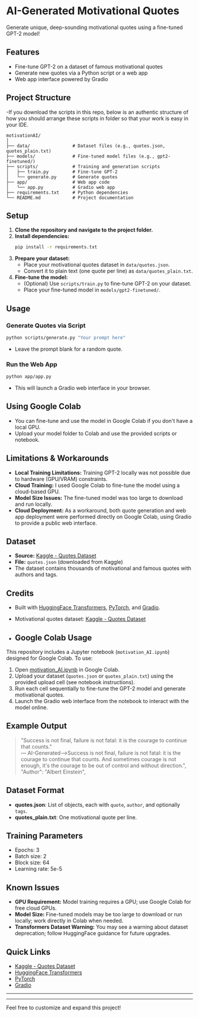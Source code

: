 # AI-Generated Motivational Quotes

Generate unique, deep-sounding motivational quotes using a fine-tuned GPT-2 model!

## Features
- Fine-tune GPT-2 on a dataset of famous motivational quotes
- Generate new quotes via a Python script or a web app
- Web app interface powered by Gradio

## Project Structure
-If you download the scripts in this repo, below is an authentic structure of how you should arrange these scripts in folder so that your work is easy in your IDE.
```
motivationAI/
│
├── data/                # Dataset files (e.g., quotes.json, quotes_plain.txt)
├── models/              # Fine-tuned model files (e.g., gpt2-finetuned/)
├── scripts/             # Training and generation scripts
│   ├── train.py         # Fine-tune GPT-2
│   └── generate.py      # Generate quotes
├── app/                 # Web app code
│   └── app.py           # Gradio web app
├── requirements.txt     # Python dependencies
└── README.md            # Project documentation
```

## Setup
1. **Clone the repository and navigate to the project folder.**
2. **Install dependencies:**
   ```bash
   pip install -r requirements.txt
   ```
3. **Prepare your dataset:**
   - Place your motivational quotes dataset in `data/quotes.json`.
   - Convert it to plain text (one quote per line) as `data/quotes_plain.txt`.
4. **Fine-tune the model:**
   - (Optional) Use `scripts/train.py` to fine-tune GPT-2 on your dataset.
   - Place your fine-tuned model in `models/gpt2-finetuned/`.

## Usage
### Generate Quotes via Script
```bash
python scripts/generate.py "Your prompt here"
```
- Leave the prompt blank for a random quote.

### Run the Web App
```bash
python app/app.py
```
- This will launch a Gradio web interface in your browser.

## Using Google Colab
- You can fine-tune and use the model in Google Colab if you don't have a local GPU.
- Upload your model folder to Colab and use the provided scripts or notebook.

## Limitations & Workarounds
- **Local Training Limitations:** Training GPT-2 locally was not possible due to hardware (GPU/VRAM) constraints.
- **Cloud Training:** I used Google Colab to fine-tune the model using a cloud-based GPU.
- **Model Size Issues:** The fine-tuned model was too large to download and run locally.
- **Cloud Deployment:** As a workaround, both quote generation and web app deployment were performed directly on Google Colab, using Gradio to provide a public web interface.

## Dataset
- **Source:** [Kaggle - Quotes Dataset](https://www.kaggle.com/datasets/akmittal/quotes-dataset)
- **File:** `quotes.json` (downloaded from Kaggle)
- The dataset contains thousands of motivational and famous quotes with authors and tags.

## Credits
- Built with [HuggingFace Transformers](https://huggingface.co/transformers/), [PyTorch](https://pytorch.org/), and [Gradio](https://gradio.app/).
- Motivational quotes dataset: [Kaggle - Quotes Dataset](https://www.kaggle.com/datasets/akmittal/quotes-dataset)

- ## Google Colab Usage

This repository includes a Jupyter notebook (`motivation_AI.ipynb`) designed for Google Colab. To use:
1. Open [motivation_AI.ipynb](./motivation_AI.ipynb) in Google Colab.
2. Upload your dataset (`quotes.json` or `quotes_plain.txt`) using the provided upload cell (see notebook instructions).
3. Run each cell sequentially to fine-tune the GPT-2 model and generate motivational quotes.
4. Launch the Gradio web interface from the notebook to interact with the model online.

## Example Output

> "Success is not final, failure is not fatal: it is the courage to continue that counts."  
> — AI-Generated-->Success is not final, failure is not fatal: it is the courage to continue that counts. And sometimes courage is not enough, it's the courage to be out of control and without direction.",
    "Author": "Albert Einstein",

## Dataset Format

- **quotes.json**: List of objects, each with `quote`, `author`, and optionally `tags`.
- **quotes_plain.txt**: One motivational quote per line.

## Training Parameters

- Epochs: 3
- Batch size: 2
- Block size: 64
- Learning rate: 5e-5

## Known Issues

- **GPU Requirement:** Model training requires a GPU; use Google Colab for free cloud GPUs.
- **Model Size:** Fine-tuned models may be too large to download or run locally; work directly in Colab when needed.
- **Transformers Dataset Warning:** You may see a warning about dataset deprecation; follow HuggingFace guidance for future upgrades.

## Quick Links

- [Kaggle - Quotes Dataset](https://www.kaggle.com/datasets/akmittal/quotes-dataset)
- [HuggingFace Transformers](https://huggingface.co/transformers/)
- [PyTorch](https://pytorch.org/)
- [Gradio](https://gradio.app/)

---


---
Feel free to customize and expand this project! 
